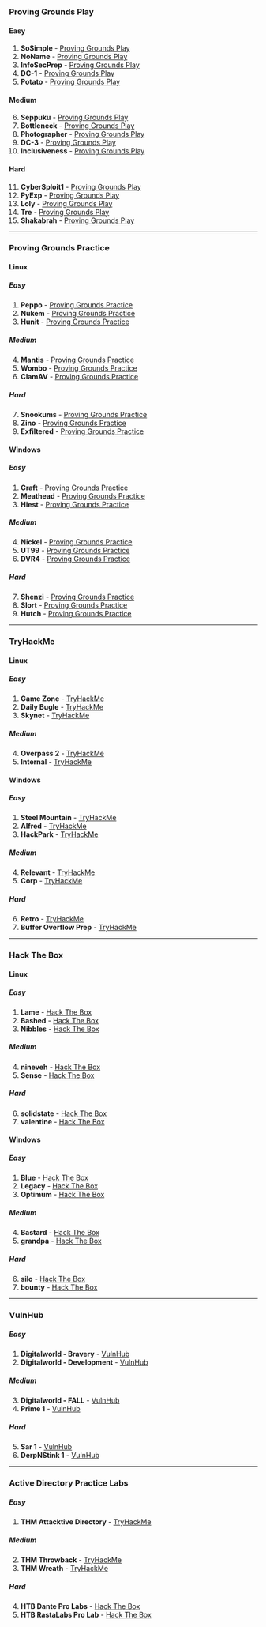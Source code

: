 ### **Proving Grounds Play**

#### **Easy**

1. **SoSimple** - [Proving Grounds Play](https://www.offsec.com/labs/individual/)
2. **NoName** - [Proving Grounds Play](https://www.offsec.com/labs/individual/)
3. **InfoSecPrep** - [Proving Grounds Play](https://www.offsec.com/labs/individual/)
4. **DC-1** - [Proving Grounds Play](https://www.offsec.com/labs/individual/)
5. **Potato** - [Proving Grounds Play](https://www.offsec.com/labs/individual/)

#### **Medium**

6. **Seppuku** - [Proving Grounds Play](https://www.offsec.com/labs/individual/)
7. **Bottleneck** - [Proving Grounds Play](https://www.offsec.com/labs/individual/)
8. **Photographer** - [Proving Grounds Play](https://www.offsec.com/labs/individual/)
9. **DC-3** - [Proving Grounds Play](https://www.offsec.com/labs/individual/)
10. **Inclusiveness** - [Proving Grounds Play](https://www.offsec.com/labs/individual/)

#### **Hard**

11. **CyberSploit1** - [Proving Grounds Play](https://www.offsec.com/labs/individual/)
12. **PyExp** - [Proving Grounds Play](https://www.offsec.com/labs/individual/)
13. **Loly** - [Proving Grounds Play](https://www.offsec.com/labs/individual/)
14. **Tre** - [Proving Grounds Play](https://www.offsec.com/labs/individual/)
15. **Shakabrah** - [Proving Grounds Play](https://www.offsec.com/labs/individual/)

---

### **Proving Grounds Practice**

#### **Linux**

##### **Easy**

1. **Peppo** - [Proving Grounds Practice](https://www.offsec.com/labs/individual/)
2. **Nukem** - [Proving Grounds Practice](https://www.offsec.com/labs/individual/)
3. **Hunit** - [Proving Grounds Practice](https://www.offsec.com/labs/individual/)

##### **Medium**

4. **Mantis** - [Proving Grounds Practice](https://www.offsec.com/labs/individual/)
5. **Wombo** - [Proving Grounds Practice](https://www.offsec.com/labs/individual/)
6. **ClamAV** - [Proving Grounds Practice](https://www.offsec.com/labs/individual/)

##### **Hard**

7. **Snookums** - [Proving Grounds Practice](https://www.offsec.com/labs/individual/)
8. **Zino** - [Proving Grounds Practice](https://www.offsec.com/labs/individual/)
9. **Exfiltered** - [Proving Grounds Practice](https://www.offsec.com/labs/individual/)

#### **Windows**

##### **Easy**

1. **Craft** - [Proving Grounds Practice](https://www.offsec.com/labs/individual/)
2. **Meathead** - [Proving Grounds Practice](https://www.offsec.com/labs/individual/)
3. **Hiest** - [Proving Grounds Practice](https://www.offsec.com/labs/individual/)

##### **Medium**

4. **Nickel** - [Proving Grounds Practice](https://www.offsec.com/labs/individual/)
5. **UT99** - [Proving Grounds Practice](https://www.offsec.com/labs/individual/)
6. **DVR4** - [Proving Grounds Practice](https://www.offsec.com/labs/individual/)

##### **Hard**

7. **Shenzi** - [Proving Grounds Practice](https://www.offsec.com/labs/individual/)
8. **Slort** - [Proving Grounds Practice](https://www.offsec.com/labs/individual/)
9. **Hutch** - [Proving Grounds Practice](https://www.offsec.com/labs/individual/)

---

### **TryHackMe**

#### **Linux**

##### **Easy**

1. **Game Zone** - [TryHackMe](https://tryhackme.com/room/gamezone)
2. **Daily Bugle** - [TryHackMe](https://tryhackme.com/room/dailybugle)
3. **Skynet** - [TryHackMe](https://tryhackme.com/room/skynet)

##### **Medium**

4. **Overpass 2** - [TryHackMe](https://tryhackme.com/room/overpass2hacked)
5. **Internal** - [TryHackMe](https://tryhackme.com/room/internal)

#### **Windows**

##### **Easy**

1. **Steel Mountain** - [TryHackMe](https://tryhackme.com/room/steelmountain)
2. **Alfred** - [TryHackMe](https://tryhackme.com/room/alfred)
3. **HackPark** - [TryHackMe](https://tryhackme.com/room/hackpark)

##### **Medium**

4. **Relevant** - [TryHackMe](https://tryhackme.com/room/relevant)
5. **Corp** - [TryHackMe](https://tryhackme.com/room/corp)

##### **Hard**

6. **Retro** - [TryHackMe](https://tryhackme.com/room/retro)
7. **Buffer Overflow Prep** - [TryHackMe](https://tryhackme.com/room/bufferoverflowprep)

---

### **Hack The Box**

#### **Linux**

##### **Easy**

1. **Lame** - [Hack The Box](https://app.hackthebox.com/machines/Lame)
2. **Bashed** - [Hack The Box](https://app.hackthebox.com/machines/Bashed)
3. **Nibbles** - [Hack The Box](https://app.hackthebox.com/machines/Nibbles)

##### **Medium**

4. **nineveh** - [Hack The Box](https://app.hackthebox.com/machines/nineveh)
5. **Sense** - [Hack The Box](https://app.hackthebox.com/machines/Sense)

##### **Hard**

6. **solidstate** - [Hack The Box](https://app.hackthebox.com/machines/solidstate)
7. **valentine** - [Hack The Box](https://app.hackthebox.com/machines/valentine)

#### **Windows**

##### **Easy**

1. **Blue** - [Hack The Box](https://app.hackthebox.com/machines/Blue)
2. **Legacy** - [Hack The Box](https://app.hackthebox.com/machines/Legacy)
3. **Optimum** - [Hack The Box](https://app.hackthebox.com/machines/Optimum)

##### **Medium**

4. **Bastard** - [Hack The Box](https://app.hackthebox.com/machines/Bastard)
5. **grandpa** - [Hack The Box](https://app.hackthebox.com/machines/grandpa)

##### **Hard**

6. **silo** - [Hack The Box](https://app.hackthebox.com/machines/silo)
7. **bounty** - [Hack The Box](https://app.hackthebox.com/machines/bounty)

---

### **VulnHub**

##### **Easy**

1. **Digitalworld - Bravery** - [VulnHub](https://www.vulnhub.com/entry/digitalworldlocal-bravery,281/)
2. **Digitalworld - Development** - [VulnHub](https://www.vulnhub.com/entry/digitalworldlocal-development,280/)

##### **Medium**

3. **Digitalworld - FALL** - [VulnHub](https://www.vulnhub.com/entry/digitalworldlocal-fall,282/)
4. **Prime 1** - [VulnHub](https://www.vulnhub.com/entry/prime-1,358/)

##### **Hard**

5. **Sar 1** - [VulnHub](https://www.vulnhub.com/entry/sar-1,425/)
6. **DerpNStink 1** - [VulnHub](https://www.vulnhub.com/entry/derpnstink-1,221/)

---

### **Active Directory Practice Labs**

##### **Easy**

1. **THM Attacktive Directory** - [TryHackMe](https://tryhackme.com/room/attacktivedirectory)

##### **Medium**

2. **THM Throwback** - [TryHackMe](https://tryhackme.com/room/throwback)
3. **THM Wreath** - [TryHackMe](https://tryhackme.com/room/wreath)

##### **Hard**

4. **HTB Dante Pro Labs** - [Hack The Box](https://www.hackthebox.com/)
5. **HTB RastaLabs Pro Lab** - [Hack The Box](https://www.hackthebox.com/)
